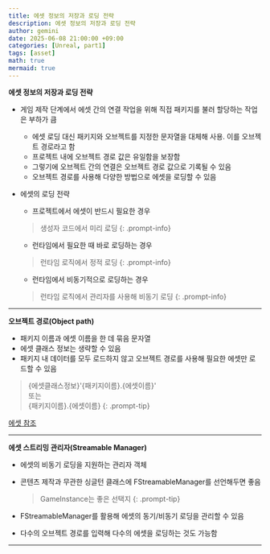 ```yaml
---
title: 에셋 정보의 저장과 로딩 전략
description: 에셋 정보의 저장과 로딩 전략
author: gemini
date: 2025-06-08 21:00:00 +09:00
categories: [Unreal, part1]
tags: [asset]
math: true
mermaid: true
---
```


**에셋 정보의 저장과 로딩 전략**
- 게임 제작 단계에서 에셋 간의 연결 작업을 위해 직접 패키지를 불러 할당하는 작업은 부하가 큼
	- 에셋 로딩 대신 패키지와 오브젝트를 지정한 문자열을 대체해 사용. 이를 오브젝트 경로라고 함
	- 프로젝트 내에 오브젝트 경로 값은 유일함을 보장함
	- 그렇기에 오브젝트 간의 연결은 오브젝트 경로 값으로 기록될 수 있음
	- 오브젝트 경로를 사용해 다양한 방법으로 에셋을 로딩할 수 있음

- 에셋의 로딩 전략
	- 프로젝트에서 에셋이 반드시 필요한 경우

    >생성자 코드에서 미리 로딩
    {: .prompt-info}

	- 런타임에서 필요한 때 바로 로딩하는 경우
    
    >런타임 로직에서 정적 로딩
    {: .prompt-info}

	- 런타임에서 비동기적으로 로딩하는 경우

    >런타임 로직에서 관리자를 사용해 비동기 로딩
    {: .prompt-info}

---------------------------------------------------------

**오브젝트 경로(Object path)**
- 패키지 이름과 에셋 이름을 한 데 묶음 문자열
- 에셋 클래스 정보는 생략할 수 있음
- 패키지 내 데이터를 모두 로드하지 않고 오브젝트 경로를 사용해 필요한 에셋만 로드할 수 있음

>{에셋클래스정보}'{패키지이름}.{에셋이름}'<br>
>또는<br>
>{패키지이름}.{에셋이름}
{: .prompt-tip}

[에셋 참조](https://bit.ly/ueassetrefkr)

---------------------------------------------------------

**에셋 스트리밍 관리자(Streamable Manager)**
- 에셋의 비동기 로딩을 지원하는 관리자 객체
- 콘텐츠 제작과 무관한 싱글턴 클래스에 FStreamableManager를 선언해두면 좋음

	>GameInstance는 좋은 선택지
    {: .prompt-tip}

- FStreamableManager를 활용해 에셋의 동기/비동기 로딩을 관리할 수 있음
- 다수의 오브젝트 경로를 입력해 다수의 에셋을 로딩하는 것도 가능함

---------------------------------------------------------